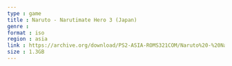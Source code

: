 ```yaml
---
type : game
title : Naruto - Narutimate Hero 3 (Japan)
genre : 
format : iso
region : asia
link : https://archive.org/download/PS2-ASIA-ROMS321COM/Naruto%20-%20Narutimate%20Hero%203%20%28Japan%29.7z
size : 1.3GB
---
```

